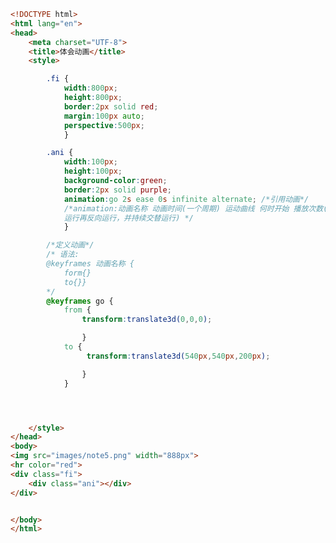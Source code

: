 
<BlogInfo title="93.体会动画" author="白日梦想猿" pv=0 read_times=0 pre_cost_time=0分55秒 category="css学习" tag_list="['css学习']" create_time="2020.07.30 17:34:56" update_time="2020.07.30 17:53:11" />

```html
<!DOCTYPE html>
<html lang="en">
<head>
    <meta charset="UTF-8">
    <title>体会动画</title>
    <style>

        .fi {
            width:800px;
            height:800px;
            border:2px solid red;
            margin:100px auto;
            perspective:500px;
            }

        .ani {
            width:100px;
            height:100px;
            background-color:green;
            border:2px solid purple;
            animation:go 2s ease 0s infinite alternate; /*引用动画*/
            /*animation:动画名称 动画时间(一个周期) 运动曲线 何时开始 播放次数(infinite:无限循环) 是否反向(alternate:动画先正常
            运行再反向运行，并持续交替运行) */
            }

        /*定义动画*/
        /* 语法:
        @keyframes 动画名称 {
            form{}
            to{}}
        */
        @keyframes go {
            from {
                transform:translate3d(0,0,0);

                }
            to {
                 transform:translate3d(540px,540px,200px);

                }
            }




    </style>
</head>
<body>
<img src="images/note5.png" width="888px">
<hr color="red">
<div class="fi">
    <div class="ani"></div>
</div>


</body>
</html>
```
